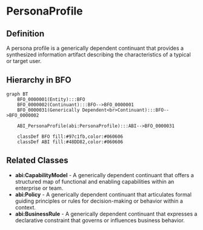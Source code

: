 # PersonaProfile

## Definition
A persona profile is a generically dependent continuant that provides a synthesized information artifact describing the characteristics of a typical or target user.

## Hierarchy in BFO
```mermaid
graph BT
    BFO_0000001(Entity):::BFO
    BFO_0000002(Continuant):::BFO-->BFO_0000001
    BFO_0000031(Generically Dependent<br>Continuant):::BFO-->BFO_0000002
    
    ABI_PersonaProfile(abi:PersonaProfile):::ABI-->BFO_0000031
    
    classDef BFO fill:#97c1fb,color:#060606
    classDef ABI fill:#48DD82,color:#060606
```

## Related Classes
- **abi:CapabilityModel** - A generically dependent continuant that offers a structured map of functional and enabling capabilities within an enterprise or team.
- **abi:Policy** - A generically dependent continuant that articulates formal guiding principles or rules for decision-making or behavior within a context.
- **abi:BusinessRule** - A generically dependent continuant that expresses a declarative constraint that governs or influences business behavior. 